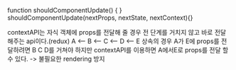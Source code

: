 function shouldComponentUpdate() { }
shouldComponentUpdate(nextProps, nextState, nextContext){}

contextAPI는 자식 객체에 props를 전달해 줄 경우 전 단계를 거치지 않고 바로 전달해주는 api이다.(redux)
A <-- B <-- C <-- D <-- E 상속의 경우 A가 E에 props를 전달하려면  B C D를 거쳐야 하지만 contextAPI를
이용하면 A에서E로 props를 전달 할 수 있다. -> 불필요한 rendering 방지 
